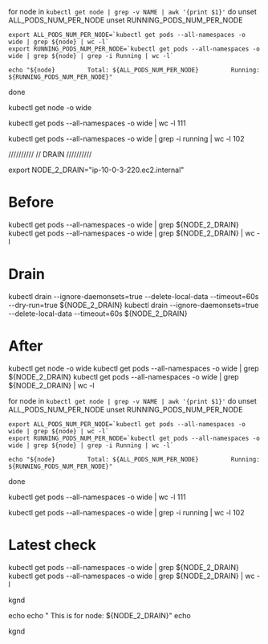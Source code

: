 for node in `kubectl get node | grep -v NAME | awk '{print $1}'`
do
    unset ALL_PODS_NUM_PER_NODE
    unset RUNNING_PODS_NUM_PER_NODE

    export ALL_PODS_NUM_PER_NODE=`kubectl get pods --all-namespaces -o wide | grep ${node} | wc -l`
    export RUNNING_PODS_NUM_PER_NODE=`kubectl get pods --all-namespaces -o wide | grep ${node} | grep -i Running | wc -l`
    
    echo "${node}         Total: ${ALL_PODS_NUM_PER_NODE}         Running: ${RUNNING_PODS_NUM_PER_NODE}"
done


kubectl get node -o wide

kubectl get pods --all-namespaces -o wide | wc -l
111

kubectl get pods --all-namespaces -o wide | grep -i running | wc -l
102


//////////
// DRAIN
//////////

export NODE_2_DRAIN="ip-10-0-3-220.ec2.internal"

# Before
kubectl get pods --all-namespaces -o wide | grep ${NODE_2_DRAIN}
kubectl get pods --all-namespaces -o wide | grep ${NODE_2_DRAIN} | wc -l

# Drain
kubectl drain --ignore-daemonsets=true --delete-local-data --timeout=60s --dry-run=true ${NODE_2_DRAIN}
kubectl drain --ignore-daemonsets=true --delete-local-data --timeout=60s ${NODE_2_DRAIN}

# After
kubectl get node -o wide
kubectl get pods --all-namespaces -o wide | grep ${NODE_2_DRAIN}
kubectl get pods --all-namespaces -o wide | grep ${NODE_2_DRAIN} | wc -l

for node in `kubectl get node | grep -v NAME | awk '{print $1}'`
do
    unset ALL_PODS_NUM_PER_NODE
    unset RUNNING_PODS_NUM_PER_NODE

    export ALL_PODS_NUM_PER_NODE=`kubectl get pods --all-namespaces -o wide | grep ${node} | wc -l`
    export RUNNING_PODS_NUM_PER_NODE=`kubectl get pods --all-namespaces -o wide | grep ${node} | grep -i Running | wc -l`
    
    echo "${node}         Total: ${ALL_PODS_NUM_PER_NODE}         Running: ${RUNNING_PODS_NUM_PER_NODE}"
done

kubectl get pods --all-namespaces -o wide | wc -l
111

kubectl get pods --all-namespaces -o wide | grep -i running | wc -l
102

# Latest check
kubectl get pods --all-namespaces -o wide | grep ${NODE_2_DRAIN}
kubectl get pods --all-namespaces -o wide | grep ${NODE_2_DRAIN} | wc -l

kgnd

echo 
echo "  This is for node:   ${NODE_2_DRAIN}"
echo

kgnd
